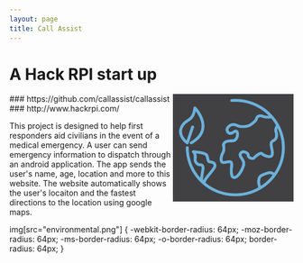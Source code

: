 ```yaml
---
layout: page
title: Call Assist
---
```


# A Hack RPI start up
<img style="float: right;" src="environmental.png">
### https://github.com/callassist/callassist
### http://www.hackrpi.com/

This project is designed to help first responders aid civilians in the event of a medical emergency. 
A user can send emergency information to dispatch through an android application.
The app sends the user's name, age, location and more to this website.
The website automatically shows the user's locaiton and the fastest directions to the location using google maps. 

img[src="environmental.png"] {
    -webkit-border-radius: 64px;
    -moz-border-radius: 64px;
    -ms-border-radius: 64px;
    -o-border-radius: 64px;
    border-radius: 64px;
}
